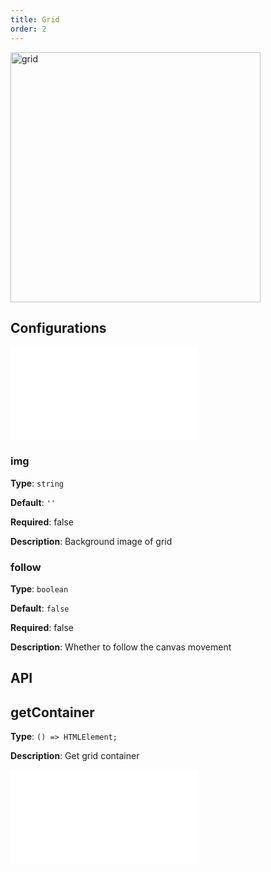 ```yaml
---
title: Grid
order: 2
---
```


<img alt="grid" src="https://mdn.alipayobjects.com/huamei_qa8qxu/afts/img/A*XojSQY_-5iIAAAAAAAAAAAAADmJ7AQ/original" height='400'/>

## Configurations

<embed src="../../common/IPluginBaseConfig.en.md"></embed>

### img

**Type**: `string`

**Default**: `''`

**Required**: false

**Description**: Background image of grid

### follow

**Type**: `boolean`

**Default**: `false`

**Required**: false

**Description**: Whether to follow the canvas movement

## API

## getContainer

**Type**: `() => HTMLElement;`

**Description**: Get grid container

<embed src="../../common/PluginAPIDestroy.en.md"></embed>

